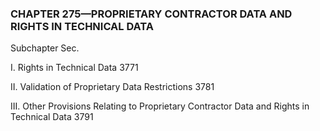 ### **CHAPTER 275—PROPRIETARY CONTRACTOR DATA AND RIGHTS IN TECHNICAL DATA** ###

Subchapter Sec.

I. Rights in Technical Data 3771

II. Validation of Proprietary Data Restrictions 3781

III. Other Provisions Relating to Proprietary Contractor Data and Rights in Technical Data 3791